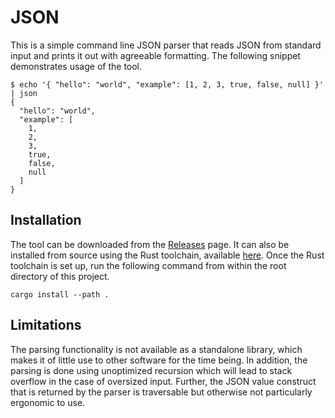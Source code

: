# JSON

This is a simple command line JSON parser that reads JSON from standard input
and prints it out with agreeable formatting. The following snippet demonstrates
usage of the tool.

```shell
$ echo '{ "hello": "world", "example": [1, 2, 3, true, false, null] }' | json
{
  "hello": "world",
  "example": [
    1,
    2,
    3,
    true,
    false,
    null
  ]
}
```

## Installation

The tool can be downloaded from the [Releases](https://github.com/msmoiz/json/releases)
page. It can also be installed from source using the Rust toolchain, available
[here](https://www.rust-lang.org/tools/install). Once the Rust toolchain is
set up, run the following command from within the root directory of this
project.

```shell
cargo install --path .
```

## Limitations

The parsing functionality is not available as a standalone library, which makes
it of little use to other software for the time being. In addition, the parsing
is done using unoptimized recursion which will lead to stack overflow in the
case of oversized input. Further, the JSON value construct that is returned by
the parser is traversable but otherwise not particularly ergonomic to use.
